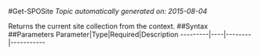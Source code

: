 #Get-SPOSite
*Topic automatically generated on: 2015-08-04*

Returns the current site collection from the context.
##Syntax
##Parameters
Parameter|Type|Required|Description
---------|----|--------|-----------
<!-- Ref: 0AD28DC12C9F0CC582E69C716FAEF15A -->